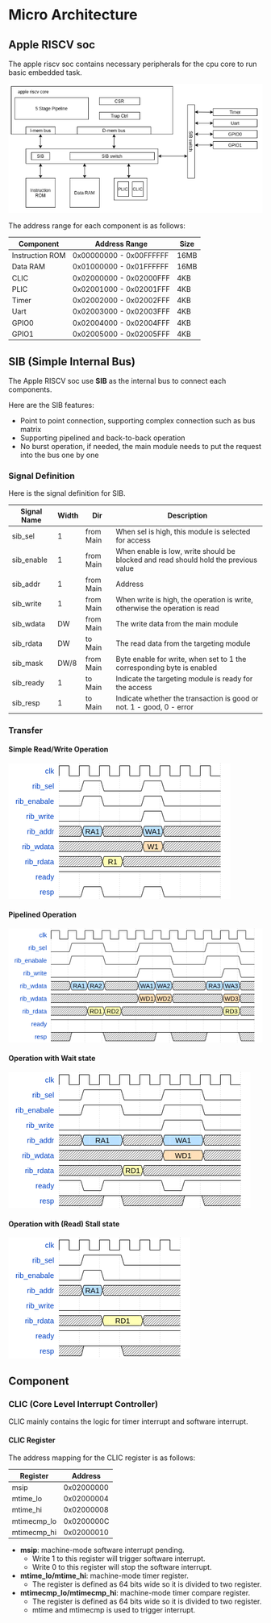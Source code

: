 # Micro Architecture

## Apple RISCV soc

The apple riscv soc contains necessary peripherals for the cpu core to run basic embedded task.

![soc](assets/img/soc.png)

The address range for each component is as follows:

| Component       | Address Range           | Size |
| --------------- | ----------------------- | ---- |
| Instruction ROM | 0x00000000 - 0x00FFFFFF | 16MB |
| Data RAM        | 0x01000000 - 0x01FFFFFF | 16MB |
| CLIC            | 0x02000000 - 0x02000FFF | 4KB  |
| PLIC            | 0x02001000 - 0x02001FFF | 4KB  |
| Timer           | 0x02002000 - 0x02002FFF | 4KB  |
| Uart            | 0x02003000 - 0x02003FFF | 4KB  |
| GPIO0           | 0x02004000 - 0x02004FFF | 4KB  |
| GPIO1           | 0x02005000 - 0x02005FFF | 4KB  |


## SIB (Simple Internal Bus)

The Apple RISCV soc use **SIB** as the internal bus to connect each components.

Here are the SIB features:

- Point to point connection, supporting complex connection such as bus matrix
- Supporting pipelined and back-to-back operation
- No burst operation, if needed, the main module needs to put the request into the bus one by one

### Signal Definition

Here is the signal definition for SIB.

| Signal Name | Width | Dir       | Description                                                                         |
| ----------- | ----- | --------- | ----------------------------------------------------------------------------------- |
| sib_sel     | 1     | from Main | When sel is high, this module is selected for access                                |
| sib_enable  | 1     | from Main | When enable is low, write should be blocked and read should hold the previous value |
| sib_addr    | 1     | from Main | Address                                                                             |
| sib_write   | 1     | from Main | When write is high, the operation is write, otherwise the operation is read         |
| sib_wdata   | DW    | from Main | The write data from the main module                                                 |
| sib_rdata   | DW    | to Main   | The read data from the targeting module                                             |
| sib_mask    | DW/8  | from Main | Byte enable for write, when set to 1 the corresponding byte is enabled              |
| sib_ready   | 1     | to Main   | Indicate the targeting module is ready for the access                               |
| sib_resp    | 1     | to Main   | Indicate whether the transaction is good or not. 1 - good, 0 - error                |

### Transfer

#### Simple Read/Write Operation

![simple rw](assets/waveform/sib_simple_rw.png)

#### Pipelined Operation

![pipelined rw](assets/waveform/sib_pipelined_rw.png)

#### Operation with Wait state

![wait](assets/waveform/sib_wait.png)

#### Operation with (Read) Stall state

![stall](assets/waveform/sib_stall.png)

## Component

### CLIC (Core Level Interrupt Controller)

CLIC mainly contains the logic for timer interrupt and software interrupt.

#### CLIC Register

The address mapping for the CLIC register is as follows:

| Register    | Address    |
| ----------- | ---------- |
| msip        | 0x02000000 |
| mtime_lo    | 0x02000004 |
| mtime_hi    | 0x02000008 |
| mtimecmp_lo | 0x0200000C |
| mtimecmp_hi | 0x02000010 |

- **msip**: machine-mode software interrupt pending.
  - Write 1 to this register will trigger software interrupt.
  - Write 0 to this register will stop the software interrupt.
- **mtime_lo/mtime_hi**: machine-mode timer register.
  - The register is defined as 64 bits wide so it is divided to two register.
- **mtimecmp_lo/mtimecmp_hi**: machine-mode timer compare register.
  - The register is defined as 64 bits wide so it is divided to two register.
  - mtime and mtimecmp is used to trigger interrupt.